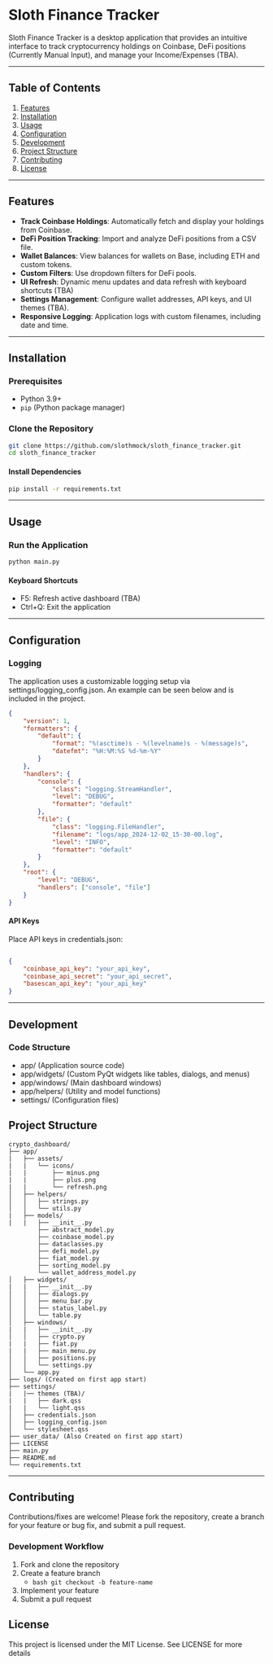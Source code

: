 # Sloth Finance Tracker

Sloth Finance Tracker is a desktop application that provides an intuitive interface to track cryptocurrency holdings on Coinbase, DeFi positions (Currently Manual Input), and manage your Income/Expenses (TBA).

---

## Table of Contents

1. [Features](#features)
2. [Installation](#installation)
3. [Usage](#usage)
4. [Configuration](#configuration)
5. [Development](#development)
6. [Project Structure](#project-structure)
7. [Contributing](#contributing)
8. [License](#license)

---

## Features

- **Track Coinbase Holdings**: Automatically fetch and display your holdings from Coinbase.
- **DeFi Position Tracking**: Import and analyze DeFi positions from a CSV file.
- **Wallet Balances**: View balances for wallets on Base, including ETH and custom tokens.
- **Custom Filters**: Use dropdown filters for DeFi pools.
- **UI Refresh**: Dynamic menu updates and data refresh with keyboard shortcuts (TBA)
- **Settings Management**: Configure wallet addresses, API keys, and UI themes (TBA).
- **Responsive Logging**: Application logs with custom filenames, including date and time.

---

## Installation

### Prerequisites

- Python 3.9+
- `pip` (Python package manager)

### Clone the Repository

```bash
git clone https://github.com/slothmock/sloth_finance_tracker.git
cd sloth_finance_tracker
```

#### Install Dependencies

```bash
pip install -r requirements.txt
```

---

## Usage

### Run the Application

```bash
python main.py
```

#### Keyboard Shortcuts

- F5: Refresh active dashboard (TBA)
- Ctrl+Q: Exit the application

---

## Configuration

### Logging

The application uses a customizable logging setup via settings/logging_config.json.
An example can be seen below and is included in the project.

```json
{
    "version": 1,
    "formatters": {
        "default": {
            "format": "%(asctime)s - %(levelname)s - %(message)s",
            "datefmt": "%H:%M:%S %d-%m-%Y"
        }
    },
    "handlers": {
        "console": {
            "class": "logging.StreamHandler",
            "level": "DEBUG",
            "formatter": "default"
        },
        "file": {
            "class": "logging.FileHandler",
            "filename": "logs/app_2024-12-02_15-30-00.log",
            "level": "INFO",
            "formatter": "default"
        }
    },
    "root": {
        "level": "DEBUG",
        "handlers": ["console", "file"]
    }
}
```

#### API Keys

Place API keys in credentials.json:

```json

{
    "coinbase_api_key": "your_api_key",
    "coinbase_api_secret": "your_api_secret",
    "basescan_api_key": "your_api_key"
}
```

---

## Development

### Code Structure

- app/ (Application source code)
- app/widgets/ (Custom PyQt widgets like tables, dialogs, and menus)
- app/windows/ (Main dashboard windows)
- app/helpers/ (Utility and model functions)
- settings/  (Configuration files)

## Project Structure

```plaintext
crypto_dashboard/
├── app/
|   ├── assets/
|   |   └── icons/
|   |       ├── minus.png
|   |       ├── plus.png
|   |       └── refresh.png        
│   ├── helpers/
│   │   ├── strings.py
│   │   └── utils.py
|   ├── models/
|   |   ├── __init__.py
        ├── abstract_model.py
        ├── coinbase_model.py
        ├── dataclasses.py
        ├── defi_model.py
        ├── fiat_model.py
        ├── sorting_model.py
        └── wallet_address_model.py
│   ├── widgets/
|   |   ├── __init__.py
│   │   ├── dialogs.py
│   │   ├── menu_bar.py
│   │   ├── status_label.py
│   │   └── table.py
│   ├── windows/
|   |   ├── __init__.py
│   │   ├── crypto.py
|   |   ├── fiat.py
|   |   ├── main_menu.py
│   │   ├── positions.py
│   │   └── settings.py
│   └── app.py
├── logs/ (Created on first app start)
├── settings/
|   |── themes (TBA)/
|   |   ├── dark.qss
|   |   └── light.qss
│   ├── credentials.json
│   ├── logging_config.json
│   └── stylesheet.qss
├── user_data/ (Also Created on first app start)
├── LICENSE
├── main.py
├── README.md
└── requirements.txt
```

---

## Contributing

Contributions/fixes are welcome! Please fork the repository, create a branch for your feature or bug fix, and submit a pull request.

### Development Workflow

1. Fork and clone the repository
2. Create a feature branch
    - ```bash git checkout -b feature-name```
3. Implement your feature
4. Submit a pull request

## License

This project is licensed under the MIT License. See LICENSE for more details
